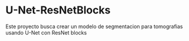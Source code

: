 # U-Net-ResNetBlocks
Este proyecto busca crear un modelo de segmentacion para tomografias usando U-Net con ResNet blocks
